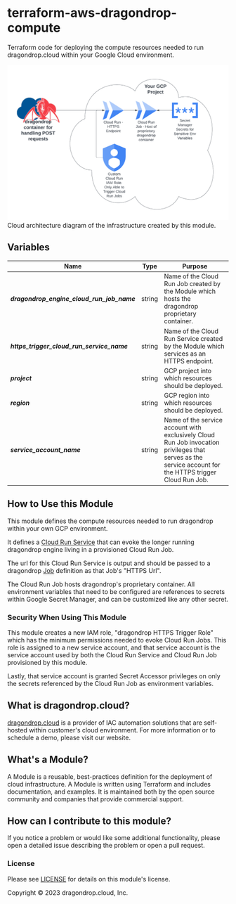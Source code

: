 # terraform-aws-dragondrop-compute
Terraform code for deploying the compute resources needed to run dragondrop.cloud within your Google Cloud environment.

![GCP infrastructure diagram](./images/2023-03-27%20GCP%20Module%20Infrastructure.png)
Cloud architecture diagram of the infrastructure created by this module.

## Variables

| Name                                       | Type        | Purpose                                                                                                                                           |
|--------------------------------------------|-------------|---------------------------------------------------------------------------------------------------------------------------------------------------|
| _**dragondrop_engine_cloud_run_job_name**_ | string      | Name of the Cloud Run Job created by the Module which hosts the dragondrop proprietary container.                                                 |
| _**https_trigger_cloud_run_service_name**_ | string      | Name of the Cloud Run Service created by the Module which services as an HTTPS endpoint.                                                          |
| **_project_**                              | string      | GCP project into which resources should be deployed.                                                                                              |
| **_region_**                               | string      | GCP region into which resources should be deployed.                                                                                               |
| **_service_account_name_**                 | string      | Name of the service account with exclusively Cloud Run Job invocation privileges that serves as the service account for the HTTPS trigger Cloud Run Job. |


## How to Use this Module
This module defines the compute resources needed to run dragondrop within your own GCP environment.

It defines a [Cloud Run Service](https://github.com/dragondrop-cloud/cloud-run-job-http-trigger) that can
evoke the longer running dragondrop engine living in a provisioned Cloud Run Job.

The url for this Cloud Run Service is output and should be passed to a dragondrop [Job](https://docs.dragondrop.cloud/product-docs/getting-started/creating-a-job)
definition as that Job's "HTTPS Url".

The Cloud Run Job hosts dragondrop's proprietary container. All environment variables that need to be configured are references
to secrets within Google Secret Manager, and can be customized like any other secret.

### Security When Using This Module
This module creates a new IAM role, "dragondrop HTTPS Trigger Role" which has the minimum permissions needed to evoke
Cloud Run Jobs. This role is assigned to a new service account, and that service account is the service account used by both the
Cloud Run Service and Cloud Run Job provisioned by this module.

Lastly, that service account is granted Secret Accessor privileges on only the secrets referenced by the Cloud Run Job as
environment variables.

## What is dragondrop.cloud?
[dragondrop.cloud](https://dragondrop.cloud) is a provider of IAC automation solutions that are self-hosted
within customer's cloud environment. For more information or to schedule a demo, please visit our website.

## What's a Module?
A Module is a reusable, best-practices definition for the deployment of cloud infrastructure. 
A Module is written using Terraform and includes documentation, and examples.
It is maintained both by the open source community and companies that provide commercial support.

## How can I contribute to this module?
If you notice a problem or would like some additional functionality, please open a detailed issue describing
the problem or open a pull request.

### License
Please see [LICENSE](LICENSE) for details on this module's license.

Copyright © 2023 dragondrop.cloud, Inc.
